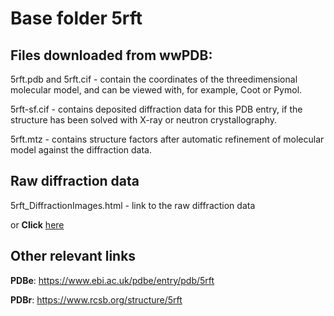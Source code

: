 # Base folder 5rft

## Files downloaded from wwPDB:

5rft.pdb and 5rft.cif - contain the coordinates of the threedimensional molecular model, and can be viewed with, for example, Coot or Pymol.

5rft-sf.cif - contains deposited diffraction data for this PDB entry, if the structure has been solved with X-ray or neutron crystallography.

5rft.mtz - contains structure factors after automatic refinement of molecular model against the diffraction data.

## Raw diffraction data

5rft_DiffractionImages.html - link to the raw diffraction data 

or **Click** [here](https://zenodo.org/record/3731517) 

## Other relevant links 
**PDBe**:  https://www.ebi.ac.uk/pdbe/entry/pdb/5rft
 
**PDBr**: https://www.rcsb.org/structure/5rft 
